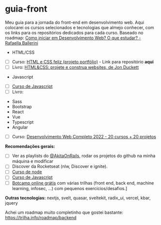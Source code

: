 # guia-front
Meu guia para a jornada do front-end em desenvolvimento web. Aqui colocarei os cursos selecionados e tecnologias que almejo conhecer, com os links para os repositórios dedicados para cada curso. Baseado no roadmap: [Como iniciar em Desenvolvimento Web? O que estudar? - Rafaella Ballerini](https://www.youtube.com/watch?v=01bCZPpSQxY)

- HTML/CSS


* [ ] Curso: [HTML e CSS feliz (projeto portfólio)](https://www.youtube.com/watch?v=IG8vSFUGrl0&list=PLirko8T4cEmzrH3jIJi7R7ufeqcpXYaLa&index=145) - Link para repositório **aqui**
* [ ] Livro: [HTML&CSS: projete e construa websites, de Jon Duckett](https://www.amazon.com.br/HTML-CSS-projete-construa-Websites/dp/8576089394/ref=sr_1_1?__mk_pt_BR=%C3%85M%C3%85%C5%BD%C3%95%C3%91&crid=UF3332I2CMGU&keywords=HTML+e+CSS%3A+projete+e+construa+websites&qid=1660729860&s=books&sprefix=html+e+css+projete+e+construa+websites%2Cstripbooks%2C191&sr=1-1) 

- Javascript
* [ ] [Curso de Javascript](https://www.youtube.com/watch?v=BXqUH86F-kA&list=PLntvgXM11X6pi7mW0O4ZmfUI1xDSIbmTm)
* [ ] Livro:

- Sass
- Bootstrap
- React
- Vue
- Typescript
- Angular

- [ ] Curso: [Desenvolvimento Web Completo 2022 - 20 cursos + 20 projetos](https://www.udemy.com/course/web-completo/)

**Recomendações gerais:**
* [ ] Ver as playlists do [@AkitaOnRails](https://twitter.com/AkitaOnRails), rodar os projetos do github na minha máquina e modificar
* [ ] Discover da Rocketseat (nlw, Discover e ignite).
* [ ] [Curso de node](https://www.youtube.com/watch?v=LLqq6FemMNQ&list=PLJ_KhUnlXUPtbtLwaxxUxHqvcNQndmI4B)
* [ ] [Curso de Javascript](https://www.youtube.com/watch?v=BXqUH86F-kA&list=PLntvgXM11X6pi7mW0O4ZmfUI1xDSIbmTm)
* [ ] [Botcamp online grátis](https://www.freecodecamp.org/) com várias trilhas (front end, back end, machine learning, infosec, ...) com pequenos exercícios/desafios.]

**Outras tecnologias:** nextjs, svelt, quasar, sveltekit, radix_ui, vercel, kbar, jquery

Achei um roadmap muito completinho que gostei bastante: https://trilha.info/roadmap/backend
